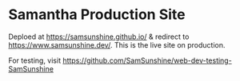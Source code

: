  
# Samantha Production Site
Deploed at https://samsunshine.github.io/ & redirect to https://www.samsunshine.dev/. This is the live site on production. 

For testing, visit https://github.com/SamSunshine/web-dev-testing-SamSunshine

